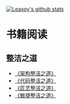 [![Leaxoy's github stats](https://github-readme-stats.vercel.app/api?username=leaxoy&show_icons=true)](https://github.com/leaxoy/leaxoy)

<!--
**leaxoy/leaxoy** is a ✨ _special_ ✨ repository because its `README.md` (this file) appears on your GitHub profile.

Here are some ideas to get you started:

- 🔭 I’m currently working on ...
- 🌱 I’m currently learning ...
- 👯 I’m looking to collaborate on ...
- 🤔 I’m looking for help with ...
- 💬 Ask me about ...
- 📫 How to reach me: ...
- 😄 Pronouns: ...
- ⚡ Fun fact: ...
-->

# 书籍阅读
## 整洁之道
- [《架构整洁之道》](https://book.douban.com/subject/30333919/)
- [《代码整洁之道》](https://book.douban.com/subject/4199741/)
- [《匠艺整洁之道》](https://book.douban.com/subject/35879791/)
- [《敏捷整洁之道》](https://book.douban.com/subject/35083518/)
